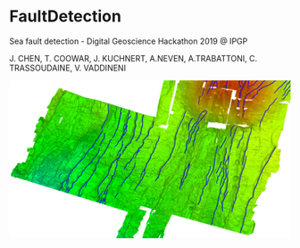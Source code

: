 # FaultDetection
Sea fault detection - Digital Geoscience Hackathon  2019 @ IPGP

J. CHEN, T. COOWAR, J. KUCHNERT, A.NEVEN, A.TRABATTONI, C. TRASSOUDAINE, V. VADDINENI

![](content/image_faults.jpg)
